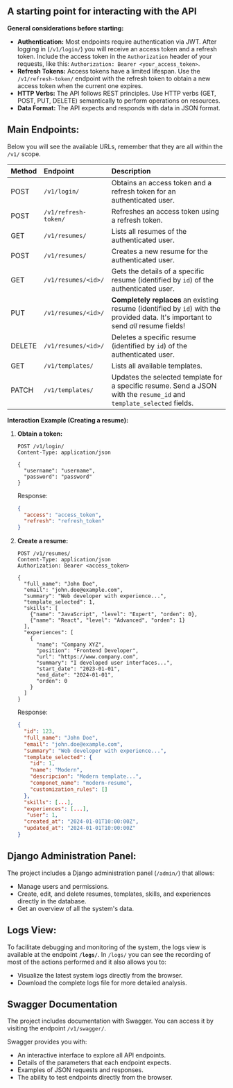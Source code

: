 ## A starting point for interacting with the API

**General considerations before starting:**

- **Authentication:** Most endpoints require authentication via JWT. After logging in (`/v1/login/`) you will receive an access token and a refresh token. Include the access token in the `Authorization` header of your requests, like this: `Authorization: Bearer <your_access_token>`.
- **Refresh Tokens:** Access tokens have a limited lifespan. Use the `/v1/refresh-token/` endpoint with the refresh token to obtain a new access token when the current one expires.
- **HTTP Verbs:** The API follows REST principles. Use HTTP verbs (GET, POST, PUT, DELETE) semantically to perform operations on resources.
- **Data Format:** The API expects and responds with data in JSON format.

## **Main Endpoints:**

Below you will see the available URLs, remember that they are all within the `/v1/` scope.

| Method | Endpoint             | Description                                                                                                                         |
| :----- | :------------------- | :---------------------------------------------------------------------------------------------------------------------------------- |
| POST   | `/v1/login/`         | Obtains an access token and a refresh token for an authenticated user.                                                              |
| POST   | `/v1/refresh-token/` | Refreshes an access token using a refresh token.                                                                                    |
| GET    | `/v1/resumes/`       | Lists all resumes of the authenticated user.                                                                                        |
| POST   | `/v1/resumes/`       | Creates a new resume for the authenticated user.                                                                                    |
| GET    | `/v1/resumes/<id>/`  | Gets the details of a specific resume (identified by `id`) of the authenticated user.                                               |
| PUT    | `/v1/resumes/<id>/`  | **Completely replaces** an existing resume (identified by `id`) with the provided data. It's important to send _all_ resume fields! |
| DELETE | `/v1/resumes/<id>/`  | Deletes a specific resume (identified by `id`) of the authenticated user.                                                           |
| GET    | `/v1/templates/`     | Lists all available templates.                                                                                                      |
| PATCH  | `/v1/templates/`     | Updates the selected template for a specific resume. Send a JSON with the `resume_id` and `template_selected` fields.               |

**Interaction Example (Creating a resume):**

1.  **Obtain a token:**

    ```http
    POST /v1/login/
    Content-Type: application/json

    {
      "username": "username",
      "password": "password"
    }
    ```

    Response:

    ```json
    {
      "access": "access_token",
      "refresh": "refresh_token"
    }
    ```

2.  **Create a resume:**

    ```http
    POST /v1/resumes/
    Content-Type: application/json
    Authorization: Bearer <access_token>

    {
      "full_name": "John Doe",
      "email": "john.doe@example.com",
      "summary": "Web developer with experience...",
      "template_selected": 1,
      "skills": [
        {"name": "JavaScript", "level": "Expert", "orden": 0},
        {"name": "React", "level": "Advanced", "orden": 1}
      ],
      "experiences": [
        {
          "name": "Company XYZ",
          "position": "Frontend Developer",
          "url": "https://www.company.com",
          "summary": "I developed user interfaces...",
          "start_date": "2023-01-01",
          "end_date": "2024-01-01",
          "orden": 0
        }
      ]
    }
    ```

    Response:

    ```json
    {
      "id": 123,
      "full_name": "John Doe",
      "email": "john.doe@example.com",
      "summary": "Web developer with experience...",
      "template_selected": {
        "id": 1,
        "name": "Modern",
        "descripcion": "Modern template...",
        "componet_name": "modern-resume",
        "customization_rules": []
      },
      "skills": [...],
      "experiences": [...],
       "user": 1,
      "created_at": "2024-01-01T10:00:00Z",
      "updated_at": "2024-01-01T10:00:00Z"
    }
    ```

## **Django Administration Panel:**

The project includes a Django administration panel (`/admin/`) that allows:

- Manage users and permissions.
- Create, edit, and delete resumes, templates, skills, and experiences directly in the database.
- Get an overview of all the system's data.

## **Logs View:**

To facilitate debugging and monitoring of the system, the logs view is available at the endpoint **`/logs/`**. In `/logs/` you can see the recording of most of the actions performed and it also allows you to:

- Visualize the latest system logs directly from the browser.
- Download the complete logs file for more detailed analysis.

## **Swagger Documentation**

The project includes documentation with Swagger. You can access it by visiting the endpoint `/v1/swagger/`.

Swagger provides you with:

- An interactive interface to explore all API endpoints.
- Details of the parameters that each endpoint expects.
- Examples of JSON requests and responses.
- The ability to test endpoints directly from the browser.
